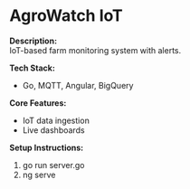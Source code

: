 ﻿# AgroWatch IoT

**Description:**  
IoT-based farm monitoring system with alerts.

**Tech Stack:**  
- Go, MQTT, Angular, BigQuery

**Core Features:**  
- IoT data ingestion  
- Live dashboards

**Setup Instructions:**  
1. go run server.go  
2. ng serve
